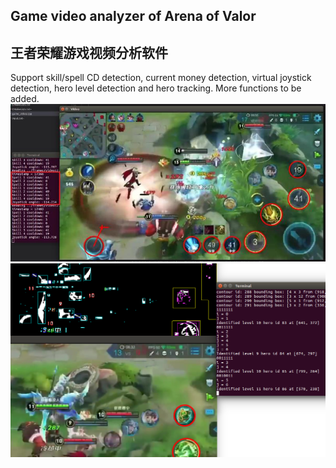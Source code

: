 ## Game video analyzer of Arena of Valor
## 王者荣耀游戏视频分析软件
Support skill/spell CD detection, current money detection, virtual joystick detection, hero level detection and hero tracking.
More functions to be added.
![image](https://github.com/YizhouFan/AOV-video-analyzer/blob/master/screenshot1.png)
![image](https://github.com/YizhouFan/AOV-video-analyzer/blob/master/screenshot2.png)
